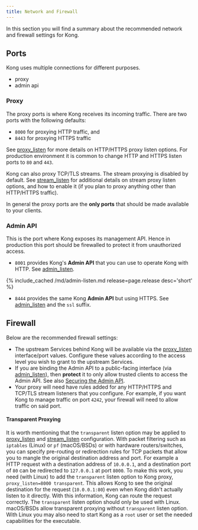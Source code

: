 ```yaml
---
title: Network and Firewall
---
```


In this section you will find a summary about the recommended network and firewall settings for Kong.

## Ports

Kong uses multiple connections for different purposes.

* proxy
* admin api

### Proxy

The proxy ports is where Kong receives its incoming traffic. There are two ports with the following defaults:

* `8000` for proxying HTTP traffic, and
* `8443` for proxying HTTPS traffic

See [proxy_listen] for more details on HTTP/HTTPS proxy listen options. For production environment it is common
to change HTTP and HTTPS listen ports to `80` and `443`.

Kong can also proxy TCP/TLS streams. The stream proxying is disabled by default. See [stream_listen] for
additional details on stream proxy listen options, and how to enable it (if you plan to proxy anything other than
HTTP/HTTPS traffic).

In general the proxy ports are the **only ports** that should be made available to your clients.

### Admin API

This is the port where Kong exposes its management API. Hence in production this port should be firewalled to protect
it from unauthorized access.

* `8001` provides Kong's **Admin API** that you can use to operate Kong with HTTP. See [admin_listen].

{% include_cached /md/admin-listen.md release=page.release desc='short' %}

* `8444` provides the same Kong **Admin API** but using HTTPS. See [admin_listen] and the `ssl` suffix.

## Firewall

Below are the recommended firewall settings:

* The upstream Services behind Kong will be available via the [proxy_listen] interface/port values.
  Configure these values according to the access level you wish to grant to the upstream Services.
* If you are binding the Admin API to a public-facing interface (via [admin_listen]), then **protect** it to only
  allow trusted clients to access the Admin API. See also [Securing the Admin API][secure_admin_api].
* Your proxy will need have rules added for any HTTP/HTTPS and TCP/TLS stream listeners that you configure.
  For example, if you want Kong to manage traffic on port `4242`, your firewall will need to allow traffic
  on said port.

#### Transparent Proxying

It is worth mentioning that the `transparent` listen option may be applied to [proxy_listen]
and [stream_listen] configuration. With packet filtering such as `iptables` (Linux) or `pf` (macOS/BSDs)
or with hardware routers/switches, you can specify pre-routing or redirection rules for TCP packets that
allow you to mangle the original destination address and port. For example a HTTP request with a destination
address of `10.0.0.1`, and a destination port of `80` can be redirected to `127.0.0.1` at port `8000`.
To make this work, you need (with Linux) to add the `transparent` listen option to Kong proxy,
`proxy_listen=8000 transparent`. This allows Kong to see the original destination for the request
(`10.0.0.1:80`) even when Kong didn't actually listen to it directly. With this information,
Kong can route the request correctly. The `transparent` listen option should only be used with Linux.
macOS/BSDs allow transparent proxying without `transparent` listen option. With Linux you may also need
to start Kong as a `root` user or set the needed capabilities for the executable.


[proxy_listen]: /gateway/{{page.release}}/reference/configuration/#proxy_listen
[stream_listen]: /gateway/{{page.release}}/reference/configuration/#stream_listen
[admin_listen]: /gateway/{{page.release}}/reference/configuration/#admin_listen
[secure_admin_api]: /gateway/{{page.release}}/admin-api/secure-admin-api
